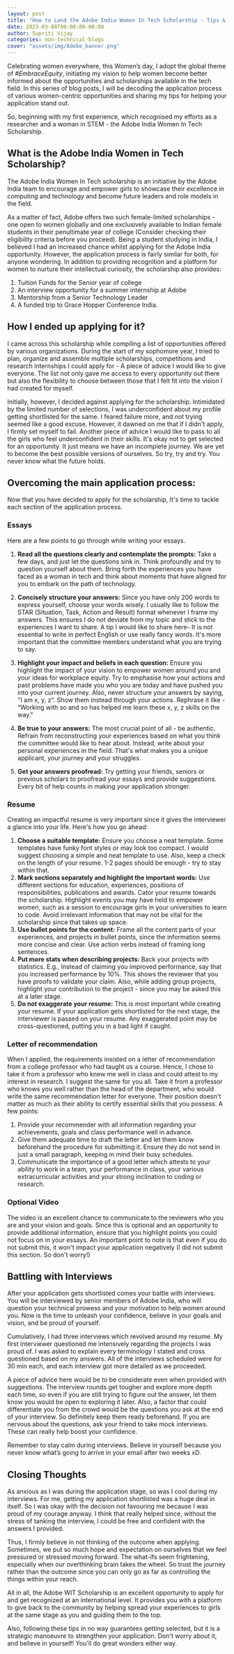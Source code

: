 ```yaml
---
layout: post
title: "How to Land the Adobe India Women In Tech Scholarship - Tips & Insights"
date: 2023-03-08T00:00:00-00:00
author: Supriti Vijay
categories: non-technical-blogs
cover: "assets/img/Adobe_banner.png"
---
```


<!-- <b>View Counter:</b><a href="{{ page.url | prepend: 'https://hits.sh/chaiwithpy.github.io' }}"><img alt="Hits" src="{{ page.url | prepend: 'https://hits.sh/chaiwithpy.github.io' | append: '.svg?label=Views'}}"/></a> -->

Celebrating women everywhere, this Women’s day, I adopt the global theme of *#EmbraceEquity*, initiating my vision to help women become better informed about the opportunities and scholarships available in the tech field. In this series of blog posts, I will be decoding the application process of various women-centric opportunities and sharing my tips for helping your application stand out. 

So, beginning with my first experience, which recognised my efforts as a researcher and a woman in STEM - the Adobe India Women In Tech Scholarship.

## What is the Adobe India Women in Tech Scholarship?

The Adobe India Women In Tech scholarship is an initiative by the Adobe India team to encourage and empower girls to showcase their excellence in computing and technology and become future leaders and role models in the field. 

As a matter of fact, Adobe offers two such female-limited scholarships - one open to women globally and one exclusively available to Indian female students in their penultimate year of college (Consider checking their eligibility criteria before you proceed). Being a student studying in India, I believed I had an increased chance whilst applying for the Adobe India opportunity. However, the application process is fairly similar for both, for anyone wondering. In addition to providing recognition and a platform for women to nurture their intellectual curiosity, the scholarship also provides:
1. Tuition Funds for the Senior year of college
2. An interview opportunity for a summer internship at Adobe
3. Mentorship from a Senior Technology Leader
4. A funded trip to Grace Hopper Conference India.


## How I ended up applying for it?

I came across this scholarship while compiling a list of opportunities offered by various organizations. During the start of my sophomore year, I tried to plan, organize and assemble multiple scholarships, competitions and research internships I could apply for - A piece of advice I would like to give everyone. The list not only gave me access to every opportunity out there but also the flexibility to choose between those that I felt fit into the vision I had created for myself. 

Initially, however, I decided against applying for the scholarship. Intimidated by the limited number of selections, I was underconfident about my profile getting shortlisted for the same. I feared failure more, and not trying seemed like a good excuse. However, it dawned on me that if I didn't apply,  I firmly set myself to fail. Another piece of advice I would like to pass to all the girls who feel underconfident in their skills. It's okay not to get selected for an opportunity. It just means we have an incomplete journey. We are yet to become the best possible versions of ourselves. So try, try and try. You never know what the future holds.


## Overcoming the main application process:

Now that you have decided to apply for the scholarship, It's time to tackle each section of the application process.

### Essays

Here are a few points to go through while writing your essays.
1. **Read all the questions clearly and contemplate the prompts:** Take a few days, and just let the questions sink in. Think profoundly and try to question yourself about them. Bring forth the experiences you have faced as a woman in tech and think about moments that have aligned for you to embark on the path of technology. 

2. **Concisely structure your answers:** Since you have only 200 words to express yourself, choose your words wisely. I usually like to follow the STAR (Situation, Task, Action and Result) format whenever I frame my answers. This ensures I do not deviate from my topic and stick to the experiences I want to share. A tip I would like to share here- It is not essential to write in perfect English or use really fancy words. It's more important that the committee members understand what you are trying to say.

3. **Highlight your impact and beliefs in each question:** Ensure you highlight the impact of your vision to empower women around you and your ideas for workplace equity. Try to emphasise how your actions and past problems have made you who you are today and have pushed you into your current journey. Also, never structure your answers by saying, "I am x, y, z". Show them instead through your actions. Rephrase it like - “Working with so and so has helped me learn these x, y, z skills on the way."

4. **Be true to your answers:** The most crucial point of all - be authentic. Refrain from reconstructing your experiences based on what you think the committee would like to hear about. Instead, write about your personal experiences in the field. That's what makes you a unique applicant, your journey and your struggles. 

5. **Get your answers proofread:** Try getting your friends, seniors or previous scholars to proofread your essays and provide suggestions. Every bit of help counts in making your application stronger.


### Resume

Creating an impactful resume is very important since it gives the interviewer a glance into your life. Here's how you go ahead:

1. **Choose a suitable template:** Ensure you choose a neat template. Some templates have funky font styles or may look too compact. I would suggest choosing a simple and neat template to use. Also, keep a check on the length of your resume. 1-2 pages should be enough - try to stay within that.
2. **Mark sections separately and highlight the important words:** Use different sections for education, experiences, positions of responsibilities, publications and awards. Cator your resume towards the scholarship. Highlight events you may have held to empower women, such as a session to encourage girls in your universities to learn to code. Avoid irrelevant information that may not be vital for the scholarship since that takes up space.
3. **Use bullet points for the content:** Frame all the content parts of your experiences, and projects in bullet points, since the information seems more concise and clear. Use action verbs instead of framing long sentences.
4. **Put more stats when describing projects:** Back your projects with statistics. E.g., Instead of claiming you improved performance, say that you increased performance by 10%. This shows the reviewer that you have proofs to validate your claim. Also, while adding group projects, highlight your contribution to the project - since you may be asked this at a later stage.
5. **Do not exaggerate your resume:** This is most important while creating your resume. If your application gets shortlisted for the next stage, the interviewer is passed on your resume. Any exaggerated point may be cross-questioned, putting you in a bad light if caught.



### Letter of recommendation

When I applied, the requirements insisted on a letter of recommendation from a college professor who had taught us a course. Hence, I chose to take it from a professor who knew me well in class and could attest to my interest in research. I suggest the same for you all. Take it from a professor who knows you well rather than the head of the department, who would write the same recommendation letter for everyone. Their position doesn't matter as much as their ability to certify essential skills that you possess. A few points:

1. Provide your recommender with all information regarding your achievements, goals and class performance well in advance. 
2. Give them adequate time to draft the letter and let them know beforehand the procedure for submitting it. Ensure they do not send in just a small paragraph, keeping in mind their busy schedules.
3. Communicate the importance of a good letter which attests to your ability to work in a team, your performance in class, your various extracurricular activities and your strong inclination to coding or research.


### Optional Video

The video is an excellent chance to communicate to the reviewers who you are and your vision and goals. Since this is optional and an opportunity to provide additional information, ensure that you highlight points you could not focus on in your essays. An important point to note is that even if you do not submit this, it won't impact your application negatively (I did not submit this section. So don't worry!)

## Battling with Interviews

After your application gets shortlisted comes your battle with interviews. You will be interviewed by senior members of Adobe India, who will question your technical prowess and your motivation to help women around you. Now is the time to unleash your confidence, believe in your goals and vision, and be proud of yourself.

Cumulatively, I had three interviews which revolved around my resume. My first interviewer questioned me intensively regarding the projects I was proud of. I was asked to explain every terminology I stated and cross questioned based on my answers. All of the interviews scheduled were for 30 min each, and each interview got more detailed as we proceeded.

A piece of advice here would be to be considerate even when provided with suggestions. The interview rounds get tougher and explore more depth each time, so even if you are still trying to figure out the answer, let them know you would be open to exploring it later. Also, a factor that could differentiate you from the crowd would be the questions you ask at the end of your interview. So definitely keep them ready beforehand. If you are nervous about the questions, ask your friend to take mock interviews. These can really help boost your confidence.

Remember to stay calm during interviews. Believe in yourself because you never know what’s going to arrive in your email after two weeks xD.

## Closing Thoughts

As anxious as I was during the application stage, so was I cool during my interviews. For me, getting my application shortlisted was a huge deal in itself. So I was okay with the decision not favouring me because I was proud of my courage anyway. I think that really helped since, without the stress of tanking the interview, I could be free and confident with the answers I provided. 

Thus, I firmly believe in not thinking of the outcome when applying. Sometimes, we put so much hope and expectation on ourselves that we feel pressured or stressed moving forward. The what-ifs seem frightening, especially when our overthinking brain takes the wheel. So trust the journey rather than the outcome since you can only go as far as controlling the things within your reach. 

All in all, the Adobe WIT Scholarship is an excellent opportunity to apply for and get recognized at an international level. It provides you with a platform to give back to the community by helping spread your experiences to girls at the same stage as you and guiding them to the top. 

Also, following these tips in no way guarantees getting selected, but it is a strategic manoeuvre to strengthen your application. Don't worry about it, and believe in yourself! You'll do great wonders either way.
